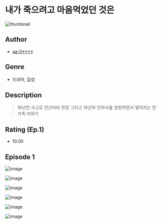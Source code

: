 # 내가 죽으려고 마음먹었던 것은
![thumbnail](https://image-comic.pstatic.net/user_contents_data/challenge_comic/2023/05/25/367008/upload_7003771666948318819_480x623.jpeg)

## Author
- [aa-0****](https://comic.naver.com/artistTitle?id=367008)

## Genre
- 드라마, 감성

## Description
> 16년전 사고로 전신마비 판정 그리고 16년후 안락사를 청원하면서 벌어지는 한 가족 이야기


## Rating (Ep.1)
- 10.00

## Episode 1
![image](https://image-comic.pstatic.net/user_contents_data/challenge_comic/2023/05/25/367008/upload_3474305239726700594.jpeg)

![image](https://image-comic.pstatic.net/user_contents_data/challenge_comic/2023/05/25/367008/upload_3991372775559477300.jpeg)

![image](https://image-comic.pstatic.net/user_contents_data/challenge_comic/2023/05/25/367008/upload_7364570884996293942.jpeg)

![image](https://image-comic.pstatic.net/user_contents_data/challenge_comic/2023/05/25/367008/upload_7306581528528970593.jpeg)

![image](https://image-comic.pstatic.net/user_contents_data/challenge_comic/2023/05/25/367008/upload_4122537708669385062.jpeg)

![image](https://image-comic.pstatic.net/user_contents_data/challenge_comic/2023/05/25/367008/upload_7220506282219889254.jpeg)
